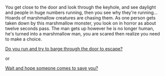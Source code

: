 You get close to the door and look through the keyhole,
and see daylight and people in huge numbers running,
then you see why they're running... Hoards of marshmallow 
creatures are chasing them. As one person gets taken down by this
marshmallow monster, you look on in horror as about 
twelve seconds pass. The man gets up however he is no longer human,
he's turned into a marshmallow man, you are 
scared then realize you need to make a choice.

[Do you run and try to barge through the door to escape?](break-through-door/break-through-door.md)

or

[Wait and hope someone comes to save you?](hope-help-comes/hope-help-comes.md)
